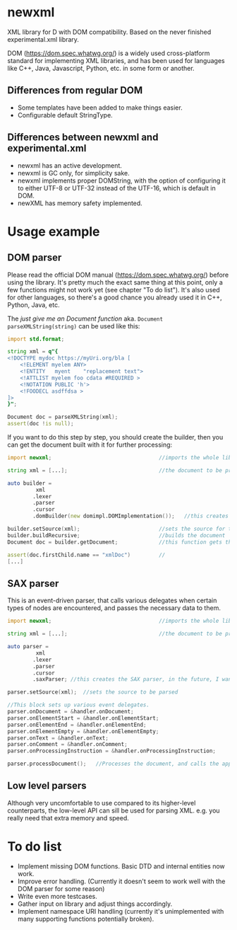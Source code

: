 # newxml
XML library for D with DOM compatibility. Based on the never finished experimental.xml library.

DOM (https://dom.spec.whatwg.org/) is a widely used cross-platform standard for implementing XML libraries, and has 
been used for languages like C++, Java, Javascript, Python, etc. in some form or another.

## Differences from regular DOM

* Some templates have been added to make things easier.
* Configurable default StringType.

## Differences between newxml and experimental.xml

* newxml has an active development.
* newxml is GC only, for simplicity sake.
* newxml implements proper DOMString, with the option of configuring it to either UTF-8 or UTF-32 instead of the 
UTF-16, which is default in DOM.
* newXML has memory safety implemented.

# Usage example

## DOM parser

Please read the official DOM manual (https://dom.spec.whatwg.org/) before using the library. It's pretty much the exact
same thing at this point, only a few functions might not work yet (see chapter "To do list"). It's also used for other
languages, so there's a good chance you already used it in C++, Python, Java, etc.

The *just give me an Document function* aka. `Document parseXMLString(string)` can be used like this:

```d
import std.format;

string xml = q"{
<!DOCTYPE mydoc https://myUri.org/bla [
    <!ELEMENT myelem ANY>
    <!ENTITY   myent    "replacement text">
    <!ATTLIST myelem foo cdata #REQUIRED >
    <!NOTATION PUBLIC 'h'>
    <!FOODECL asdffdsa >
]>
}";

Document doc = parseXMLString(xml);
assert(doc !is null);
```

If you want to do this step by step, you should create the builder, then you can 
get the document built with it for further processing:

```d
import newxml;                                  //imports the whole library

string xml = [...];                             //the document to be processed.

auto builder =
         xml
        .lexer
        .parser
        .cursor
        .domBuilder(new domimpl.DOMImplementation());   //this creates the builder, in the future, I want to make a simpler solution for this problem.

builder.setSource(xml);                         //sets the source for the builder
builder.buildRecursive;                         //builds the document
Document doc = builder.getDocument;             //this function gets the document to be processed

assert(doc.firstChild.name == "xmlDoc")         //
[...]
```

## SAX parser

This is an event-driven parser, that calls various delegates when certain types of nodes are encountered, and passes 
the necessary data to them.

```d
import newxml;                                  //imports the whole library

string xml = [...];                             //the document to be processed.

auto parser =
         xml
        .lexer
        .parser
        .cursor
        .saxParser; //this creates the SAX parser, in the future, I want to make a simpler solution for this problem.

parser.setSource(xml);  //sets the source to be parsed

//This block sets up various event delegates.
parser.onDocument = &handler.onDocument;    
parser.onElementStart = &handler.onElementStart;
parser.onElementEnd = &handler.onElementEnd;
parser.onElementEmpty = &handler.onElementEmpty;
parser.onText = &handler.onText;
parser.onComment = &handler.onComment;
parser.onProcessingInstruction = &handler.onProcessingInstruction;

parser.processDocument();   //Processes the document, and calls the appropriate delegates for processing purposes.
```

## Low level parsers

Although very uncomfortable to use compared to its higher-level counterparts, the low-level API can sill be used for
parsing XML. e.g. you really need that extra memory and speed.

# To do list

* Implement missing DOM functions. Basic DTD and internal entities now work.
* Improve error handling. (Currently it doesn't seem to work well with the DOM parser for some reason)
* Write even more testcases.
* Gather input on library and adjust things accordingly.
* Implement namespace URI handling (currently it's unimplemented with many supporting functions potentially broken).